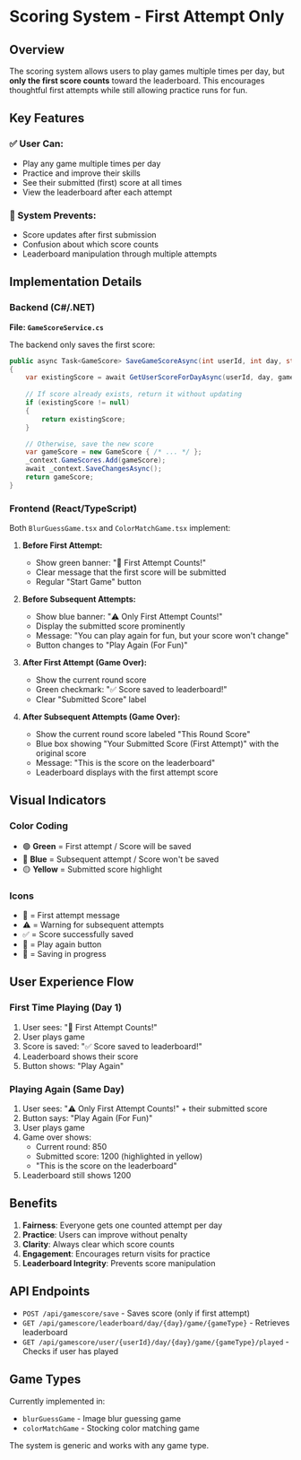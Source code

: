 # Scoring System - First Attempt Only

## Overview

The scoring system allows users to play games multiple times per day, but **only the first score counts** toward the leaderboard. This encourages thoughtful first attempts while still allowing practice runs for fun.

## Key Features

### ✅ User Can:
- Play any game multiple times per day
- Practice and improve their skills
- See their submitted (first) score at all times
- View the leaderboard after each attempt

### 🚫 System Prevents:
- Score updates after first submission
- Confusion about which score counts
- Leaderboard manipulation through multiple attempts

## Implementation Details

### Backend (C#/.NET)

**File: `GameScoreService.cs`**

The backend only saves the first score:

```csharp
public async Task<GameScore> SaveGameScoreAsync(int userId, int day, string gameType, int score)
{
    var existingScore = await GetUserScoreForDayAsync(userId, day, gameType);
    
    // If score already exists, return it without updating
    if (existingScore != null)
    {
        return existingScore;
    }

    // Otherwise, save the new score
    var gameScore = new GameScore { /* ... */ };
    _context.GameScores.Add(gameScore);
    await _context.SaveChangesAsync();
    return gameScore;
}
```

### Frontend (React/TypeScript)

Both `BlurGuessGame.tsx` and `ColorMatchGame.tsx` implement:

1. **Before First Attempt:**
   - Show green banner: "🎯 First Attempt Counts!"
   - Clear message that the first score will be submitted
   - Regular "Start Game" button

2. **Before Subsequent Attempts:**
   - Show blue banner: "⚠️ Only First Attempt Counts!"
   - Display the submitted score prominently
   - Message: "You can play again for fun, but your score won't change"
   - Button changes to "Play Again (For Fun)"

3. **After First Attempt (Game Over):**
   - Show the current round score
   - Green checkmark: "✅ Score saved to leaderboard!"
   - Clear "Submitted Score" label

4. **After Subsequent Attempts (Game Over):**
   - Show the current round score labeled "This Round Score"
   - Blue box showing "Your Submitted Score (First Attempt)" with the original score
   - Message: "This is the score on the leaderboard"
   - Leaderboard displays with the first attempt score

## Visual Indicators

### Color Coding
- 🟢 **Green** = First attempt / Score will be saved
- 🔵 **Blue** = Subsequent attempt / Score won't be saved
- 🟡 **Yellow** = Submitted score highlight

### Icons
- 🎯 = First attempt message
- ⚠️ = Warning for subsequent attempts
- ✅ = Score successfully saved
- 🔄 = Play again button
- 💾 = Saving in progress

## User Experience Flow

### First Time Playing (Day 1)
1. User sees: "🎯 First Attempt Counts!"
2. User plays game
3. Score is saved: "✅ Score saved to leaderboard!"
4. Leaderboard shows their score
5. Button shows: "Play Again"

### Playing Again (Same Day)
1. User sees: "⚠️ Only First Attempt Counts!" + their submitted score
2. Button says: "Play Again (For Fun)"
3. User plays game
4. Game over shows:
   - Current round: 850
   - Submitted score: 1200 (highlighted in yellow)
   - "This is the score on the leaderboard"
5. Leaderboard still shows 1200

## Benefits

1. **Fairness**: Everyone gets one counted attempt per day
2. **Practice**: Users can improve without penalty
3. **Clarity**: Always clear which score counts
4. **Engagement**: Encourages return visits for practice
5. **Leaderboard Integrity**: Prevents score manipulation

## API Endpoints

- `POST /api/gamescore/save` - Saves score (only if first attempt)
- `GET /api/gamescore/leaderboard/day/{day}/game/{gameType}` - Retrieves leaderboard
- `GET /api/gamescore/user/{userId}/day/{day}/game/{gameType}/played` - Checks if user has played

## Game Types

Currently implemented in:
- `blurGuessGame` - Image blur guessing game
- `colorMatchGame` - Stocking color matching game

The system is generic and works with any game type.

